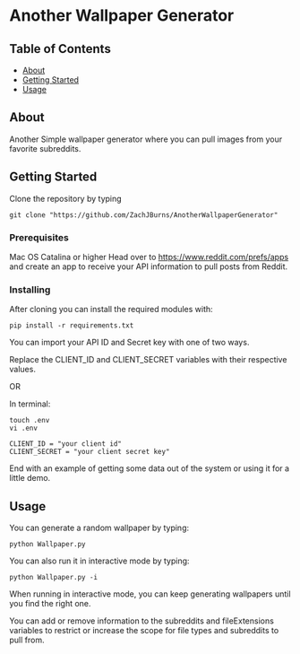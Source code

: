 # Another Wallpaper Generator

## Table of Contents

- [About](#about)
- [Getting Started](#getting_started)
- [Usage](#usage)

## About <a name = "about"></a>

Another Simple wallpaper generator where you can pull images from your favorite subreddits.
## Getting Started <a name = "getting_started"></a>

Clone the repository by typing
```
git clone "https://github.com/ZachJBurns/AnotherWallpaperGenerator"
```
### Prerequisites
Mac OS Catalina or higher
Head over to https://www.reddit.com/prefs/apps and create an app to receive your API information to pull posts from Reddit.

### Installing

After cloning you can install the required modules with:


```
pip install -r requirements.txt
```

You can import your API ID and Secret key with one of two ways.

Replace the CLIENT_ID and CLIENT_SECRET variables with their respective values.

OR

In terminal:

```
touch .env
vi .env

CLIENT_ID = "your client id"
CLIENT_SECRET = "your client secret key"
```

End with an example of getting some data out of the system or using it for a little demo.

## Usage <a name = "usage"></a>

You can generate a random wallpaper by typing:
```
python Wallpaper.py
```

You can also run it in interactive mode by typing:
```
python Wallpaper.py -i
```
When running in interactive mode, you can keep generating wallpapers until you find the right one.

You can add or remove information to the subreddits and fileExtensions variables to restrict or increase the scope for file types and subreddits to pull from.